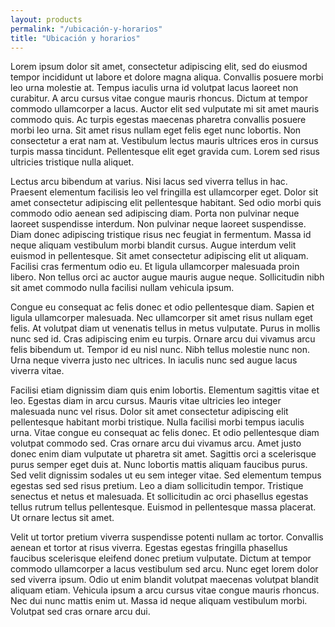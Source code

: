 ```yaml
---
layout: products
permalink: "/ubicación-y-horarios"
title: "Ubicación y horarios"
---
```


Lorem ipsum dolor sit amet, consectetur adipiscing elit, sed do eiusmod tempor incididunt ut labore et dolore magna aliqua. Convallis posuere morbi leo urna molestie at. Tempus iaculis urna id volutpat lacus laoreet non curabitur. A arcu cursus vitae congue mauris rhoncus. Dictum at tempor commodo ullamcorper a lacus. Auctor elit sed vulputate mi sit amet mauris commodo quis. Ac turpis egestas maecenas pharetra convallis posuere morbi leo urna. Sit amet risus nullam eget felis eget nunc lobortis. Non consectetur a erat nam at. Vestibulum lectus mauris ultrices eros in cursus turpis massa tincidunt. Pellentesque elit eget gravida cum. Lorem sed risus ultricies tristique nulla aliquet.

Lectus arcu bibendum at varius. Nisi lacus sed viverra tellus in hac. Praesent elementum facilisis leo vel fringilla est ullamcorper eget. Dolor sit amet consectetur adipiscing elit pellentesque habitant. Sed odio morbi quis commodo odio aenean sed adipiscing diam. Porta non pulvinar neque laoreet suspendisse interdum. Non pulvinar neque laoreet suspendisse. Diam donec adipiscing tristique risus nec feugiat in fermentum. Massa id neque aliquam vestibulum morbi blandit cursus. Augue interdum velit euismod in pellentesque. Sit amet consectetur adipiscing elit ut aliquam. Facilisi cras fermentum odio eu. Et ligula ullamcorper malesuada proin libero. Non tellus orci ac auctor augue mauris augue neque. Sollicitudin nibh sit amet commodo nulla facilisi nullam vehicula ipsum.

Congue eu consequat ac felis donec et odio pellentesque diam. Sapien et ligula ullamcorper malesuada. Nec ullamcorper sit amet risus nullam eget felis. At volutpat diam ut venenatis tellus in metus vulputate. Purus in mollis nunc sed id. Cras adipiscing enim eu turpis. Ornare arcu dui vivamus arcu felis bibendum ut. Tempor id eu nisl nunc. Nibh tellus molestie nunc non. Urna neque viverra justo nec ultrices. In iaculis nunc sed augue lacus viverra vitae.

Facilisi etiam dignissim diam quis enim lobortis. Elementum sagittis vitae et leo. Egestas diam in arcu cursus. Mauris vitae ultricies leo integer malesuada nunc vel risus. Dolor sit amet consectetur adipiscing elit pellentesque habitant morbi tristique. Nulla facilisi morbi tempus iaculis urna. Vitae congue eu consequat ac felis donec. Et odio pellentesque diam volutpat commodo sed. Cras ornare arcu dui vivamus arcu. Amet justo donec enim diam vulputate ut pharetra sit amet. Sagittis orci a scelerisque purus semper eget duis at. Nunc lobortis mattis aliquam faucibus purus. Sed velit dignissim sodales ut eu sem integer vitae. Sed elementum tempus egestas sed sed risus pretium. Leo a diam sollicitudin tempor. Tristique senectus et netus et malesuada. Et sollicitudin ac orci phasellus egestas tellus rutrum tellus pellentesque. Euismod in pellentesque massa placerat. Ut ornare lectus sit amet.

Velit ut tortor pretium viverra suspendisse potenti nullam ac tortor. Convallis aenean et tortor at risus viverra. Egestas egestas fringilla phasellus faucibus scelerisque eleifend donec pretium vulputate. Dictum at tempor commodo ullamcorper a lacus vestibulum sed arcu. Nunc eget lorem dolor sed viverra ipsum. Odio ut enim blandit volutpat maecenas volutpat blandit aliquam etiam. Vehicula ipsum a arcu cursus vitae congue mauris rhoncus. Nec dui nunc mattis enim ut. Massa id neque aliquam vestibulum morbi. Volutpat sed cras ornare arcu dui.